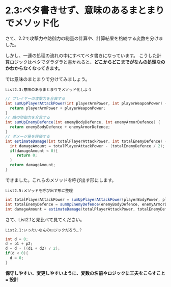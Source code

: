 # 2.3:ベタ書きせず、意味のあるまとまりでメソッド化

さて、2.2で攻撃力や防御力の総量の計算や、計算結果を格納する変数を分けました。

しかし、一連の処理の流れの中にすべてベタ書きになっています。
こうした計算ロジックはベタでダラダラと書かれると、**どこからどこまでがなんの処理なのかわからなくなってきます。**

では意味のまとまりで分けてみましょう。

`List2.3:意味のあるまとまりでメソッド化しよう`

```java
// プレイヤーの攻撃力を合算する
int sumUpPlayerAttackPower(int playerArmPower, int playerWeaponPower) {
  return playerArmPower + playerWeaponPower;
}
// 敵の防御力を合算する
int sumUpEnemyDefence(int enemyBodyDefence, int enemyArmorDefence) {
  return enemyBodyDefence + enemyArmorDefence;
}
// ダメージ量を評価する
int estimateDamage(int totalPlayerAttackPower, int totalEnemyDefence) {
  int damageAmount = totalPlayerAttackPower - (totalEnemyDefence / 2);
  if(damageAmount < 0){
     return 0;
  }
  return damageAmount;
}
```

できました。これらのメソッドを呼び出す形にします。

`List2.5:メソッドを呼び出す形に整理`

```java
int totalPlayerAttackPower = sumUpPlayerAttackPower(playerBodyPower, playerWeaponPower);
int totalEnemyDefence = sumUpEnemyDefence(enemyBodyDefence, enemyArmorDefence);
int damageAmount = estimateDamage(totalPlayerAttackPower, totalEnemyDefence);
```

さて、List2.1と見比べて見てください。

`List2.1:いったいなんのロジックだろう…？`

```Java
int d = 0;
d = p1 + p2;
d = d - ((d1 + d2) / 2);
if(d < 0){
  d = 0;
}
```

<strong>保守しやすい、変更しやすいように、変数の名前やロジックに工夫をこらすこと = 設計</strong>